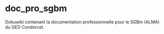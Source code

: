 # doc_pro_sgbm

Dokuwiki contenant la documentation professionnelle pour le SGBm (ALMA) du GED Condorcet.

